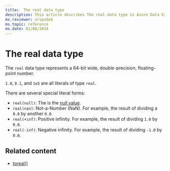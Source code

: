 ```yaml
---
title:  The real data type
description: This article describes The real data type in Azure Data Explorer.
ms.reviewer: orspodek
ms.topic: reference
ms.date: 01/08/2024
---
```

# The real data type

The `real` data type represents a 64-bit wide, double-precision, floating-point number.

`1.0`, `0.1`, and `1e5` are all literals of type `real`.

There are several special literal forms:
* `real(null)`: The is the [null value](null-values.md).
* `real(nan)`: Not-a-Number (NaN). For example, the result of dividing a `0.0` by another `0.0`.
* `real(+inf)`: Positive infinity. For example, the result of dividing `1.0` by `0.0`.
* `real(-inf)`: Negative infinity. For example, the result of dividing `-1.0` by `0.0`.

## Related content

* [toreal()](../../query/toreal-function.md)
